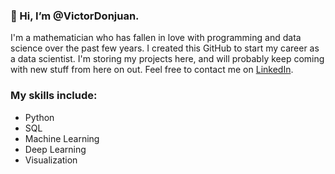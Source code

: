 ### 👋 Hi, I’m @VictorDonjuan. 

I'm a mathematician who has fallen in love with programming and data science over the past few years. I created this GitHub to start my career as a data scientist. I'm storing my projects here, and will probably keep coming with new stuff from here on out. Feel free to contact me on [LinkedIn](https://www.linkedin.com/in/victor-donjuan-arroyo/).

### My skills include:

- Python
- SQL
- Machine Learning 
- Deep Learning
- Visualization


<!---
VictorDonjuan/VictorDonjuan is a ✨ special ✨ repository because its `README.md` (this file) appears on your GitHub profile.
You can click the Preview link to take a look at your changes.
--->
